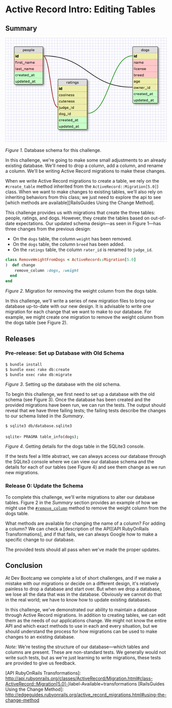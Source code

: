 # Active Record Intro: Editing Tables

## Summary

![Database Schema](schema_design_new.png)

*Figure 1.*  Database schema for this challenge.

In this challenge, we're going to make some small adjustments to an already existing database.  We'll need to drop a column, add a column, and rename a column.  We'll be writing Active Record migrations to make these changes.

When we write Active Record migrations to create a table, we rely on the `#create_table` method inherited from the `ActiveRecord::Migration[5.0]`) class.  When we want to make changes to existing tables, we'll also rely on inheriting behaviors from this class; we just need to explore the api to see [which methods are available][RailsGuides Using the Change Method].

This challenge provides us with migrations that create the three tables:  people, ratings, and dogs.  However, they create the tables based on out-of-date expectations.  Our updated schema design—as seen in Figure 1—has three changes from the previous design:

- On the `dogs` table, the column `weight` has been removed.
- On the `dogs` table, the column `breed` has been added.
- On the `ratings` table, the column `rater_id` is renamed to `judge_id`.

```ruby
class RemoveWeightFromDogs < ActiveRecord::Migration[5.0]
)  def change
    remove_column :dogs, :weight
  end
end
```
*Figure 2.*  Migration for removing the weight column from the dogs table.

In this challenge, we'll write a series of new migration files to bring our database up-to-date with our new design.  It is advisable to write one migration for each change that we want to make to our database.  For example, we might create one migration to remove the weight column from the dogs table (see Figure 2).


## Releases
### Pre-release: Set up Database with Old Schema
```
$ bundle install
$ bundle exec rake db:create
$ bundle exec rake db:migrate
```
*Figure 3*.  Setting up the database with the old schema.

To begin this challenge, we first need to set up a database with the old schema (see Figure 3).	Once the database has been created and the provided migrations have been run, we can run the tests.  The output should reveal that we have three failing tests; the failing tests describe the changes to our schema listed in the *Summary*.

```bash
$ sqlite3 db/database.sqlite3

sqlite> PRAGMA table_info(dogs);
```
*Figure 4*. Getting details for the dogs table in the SQLite3 console.

If the tests feel a little abstract, we can always access our database through the SQLite3 console where we can view our database schema and the details for each of our tables (see Figure 4) and see them change as we run new migrations.


### Release 0:  Update the Schema

To complete this challenge, we'll write migrations to alter our database tables.  Figure 2 in the *Summary* section provides an example of how we might use the [`#remove_column`][APIDock Remove Column] method to remove the weight column from the dogs table.

What methods are available for changing the name of a column?  For adding a column?  We can check a [description of the API][API RubyOnRails Transformations], and if that fails, we can always Google how to make a specific change to our database.

The provided tests should all pass when we've made the proper updates.

## Conclusion
At Dev Bootcamp we complete a lot of short challenges, and if we make a mistake with our migrations or decide on a different design, it's relatively painless to drop a database and start over.  But when we drop a database, we lose all the data that was in the database.  Obviously we cannot do that in the real world; we have to know how to update existing databases.

In this challenge, we've demonstrated our ability to maintain a database through Active Record migrations.  In addition to creating tables, we can edit them as the needs of our applications change.  We might not know the entire API and which exact methods to use in each and every situation, but we should understand the process for how migrations can be used to make changes to an existing database.

*Note:*  We're testing the structure of our database—which tables and columns are present.  These are non-standard tests.  We generally would not write such tests, but as we're just learning to write migrations, these tests are provided to give us feedback.


[APIDock Remove Column]: http://apidock.com/rails/ActiveRecord/ConnectionAdapters/SchemaStatements/remove_column
[API RubyOnRails Transformations]: http://api.rubyonrails.org/classes/ActiveRecord/Migration.html#class-ActiveRecord::Migration[5.0]-)label-Available+transformations
[RailsGuides Using the Change Method]: http://edgeguides.rubyonrails.org/active_record_migrations.html#using-the-change-method
